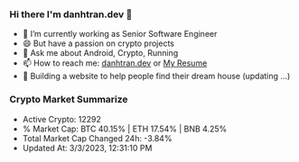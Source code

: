### Hi there I'm danhtran.dev 👋

- 🔭 I’m currently working as Senior Software Engineer
- 😄 But have a passion on crypto projects
- 💬 Ask me about Android, Crypto, Running 
- 📫 How to reach me: <a href="https://danhtran.dev" target="_blank">danhtran.dev</a> or <a href="Dan-Resume.pdf" target="_blank">My Resume</a>
- 🌱 Building a website to help people find their dream house (updating ...)

### Crypto Market Summarize
- Active Crypto: 12292
- % Market Cap: BTC 40.15% | ETH 17.54% | BNB 4.25%
- Total Market Cap Changed 24h: -3.84%
- Updated At: 3/3/2023, 12:31:10 PM
